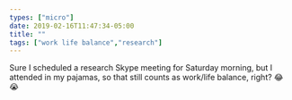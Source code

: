 ```yaml
---
types: ["micro"]
date: 2019-02-16T11:47:34-05:00
title: ""
tags: ["work life balance","research"]
---
```

Sure I scheduled a research Skype meeting for Saturday morning, but I attended in my pajamas, so that still counts as work/life balance, right? 😂😭
